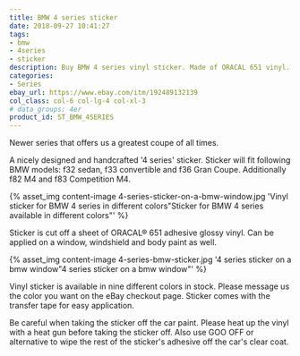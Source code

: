 ```yaml
---
title: BMW 4 series sticker
date: 2018-09-27 10:41:27
tags:
- bmw
- 4series
- sticker
description: Buy BMW 4 series vinyl sticker. Made of ORACAL 651 vinyl. Available in different colors.
categories:
- Series
ebay_url: https://www.ebay.com/itm/192489132139
col_class: col-6 col-lg-4 col-xl-3
# data_groups: 4er
product_id:	ST_BMW_4SERIES
---
```


Newer series that offers us a greatest coupe of all times.

<!-- more -->
<!-- {% asset_img content-image vinyl-sticker-4-series-bmw.jpg 'BMW 4 series 4er vinyl sticker"BMW 4 series 4er vinyl sticker"' %} -->

A nicely designed and handcrafted '4 series' sticker. Sticker will fit following BMW models: f32 sedan, f33 convertible and f36 Gran Coupe. Additionally f82 M4 and f83 Competition M4.

{% asset_img content-image 4-series-sticker-on-a-bmw-window.jpg 'Vinyl sticker for BMW 4 series in different colors"Sticker for BMW 4 series available in different colors"' %}

Sticker is cut off a sheet of ORACAL® 651 adhesive glossy vinyl. Can be applied on a window, windshield and body paint as well.

{% asset_img content-image 4-series-bmw-sticker.jpg '4 series sticker on a bmw window"4 series sticker on a bmw window"' %}

Vinyl sticker is available in nine different colors in stock. Please message us the color you want on the eBay checkout page. Sticker comes with the transfer tape for easy application.

Be careful when taking the sticker off the car paint. Please heat up the vinyl with a heat gun before taking the sticker off. Also use GOO OFF or alternative to wipe the rest of the sticker's adhesive off the car's clear coat.

